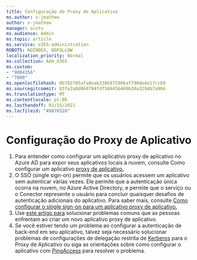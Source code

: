```yaml
---
title: Configuração do Proxy de Aplicativo
ms.author: v-jmathew
author: v-jmathew
manager: scotv
ms.audience: Admin
ms.topic: article
ms.service: o365-administration
ROBOTS: NOINDEX, NOFOLLOW
localization_priority: Normal
ms.collection: Adm_O365
ms.custom:
- "9004356"
- "7800"
ms.openlocfilehash: 0b782705afa8eab338687590baff90de4e17ccb9
ms.sourcegitcommit: 83fe2a8d060794fdf58445b469b30a3294b7a9b6
ms.translationtype: MT
ms.contentlocale: pt-BR
ms.lasthandoff: 01/15/2021
ms.locfileid: "49876528"
---
```

# <a name="app-proxy-configuration"></a>Configuração do Proxy de Aplicativo

1. Para entender como configurar um aplicativo proxy de aplicativo no Azure AD para expor seus aplicativos locais à nuvem, consulte Como configurar um aplicativo [proxy de aplicativo.](https://docs.microsoft.com/azure/active-directory/application-proxy-config-how-to)
2. O SSO (single sign-on) permite que os usuários acessem um aplicativo sem autenticar várias vezes. Ele permite que a autenticação única ocorra na nuvem, no Azure Active Directory, e permite que o serviço ou o Conector represente o usuário para concluir quaisquer desafios de autenticação adicionais do aplicativo. Para saber mais, consulte [Como configurar o single sign-on para um aplicativo proxy de aplicativo.](https://docs.microsoft.com/azure/active-directory/application-proxy-config-sso-how-to)
3. Use [este artigo para](https://docs.microsoft.com/azure/active-directory/application-proxy-config-problem) solucionar problemas comuns que as pessoas enfrentam ao criar um novo aplicativo proxy de aplicativo.
4. Se você estiver tendo um problema ao configurar a autenticação de back-end em seu aplicativo, talvez seja necessário solucionar problemas de configurações de delegação restrita de [Kerberos](https://docs.microsoft.com/azure/active-directory/application-proxy-back-end-kerberos-constrained-delegation-how-to) para o Proxy de Aplicativo ou siga as orientações sobre como configurar o aplicativo com [PingAccess](https://docs.microsoft.com/azure/active-directory/application-proxy-back-end-ping-access-how-to) para resolver o problema.
